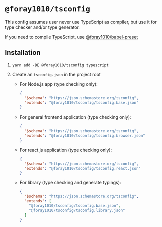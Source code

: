 # `@foray1010/tsconfig`

This config assumes user never use TypeScript as compiler, but use it for type checker and/or type generator.

If you need to compile TypeScript, use [@foray1010/babel-preset](../babel-preset)

## Installation

1. `yarn add -DE @foray1010/tsconfig typescript`

2. Create an `tsconfig.json` in the project root

   - For Node.js app (type checking only):

     ```json
     {
       "$schema": "https://json.schemastore.org/tsconfig",
       "extends": "@foray1010/tsconfig/tsconfig.base.json"
     }
     ```

   - For general frontend application (type checking only):

     ```json
     {
       "$schema": "https://json.schemastore.org/tsconfig",
       "extends": "@foray1010/tsconfig/tsconfig.browser.json"
     }
     ```

   - For react.js application (type checking only):

     ```json
     {
       "$schema": "https://json.schemastore.org/tsconfig",
       "extends": "@foray1010/tsconfig/tsconfig.react.json"
     }
     ```

   - For library (type checking and generate typings):

     ```json
     {
       "$schema": "https://json.schemastore.org/tsconfig",
       "extends": [
         "@foray1010/tsconfig/tsconfig.base.json",
         "@foray1010/tsconfig/tsconfig.library.json"
       ]
     }
     ```

